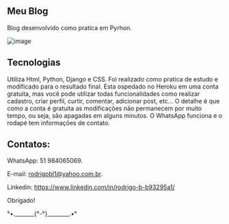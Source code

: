 ## Meu Blog

Blog desenvolvido como pratica em Pyrhon. 

![image](https://user-images.githubusercontent.com/87920248/150442304-30cc67af-5496-4387-b0be-d400c41b855b.png)


## Tecnologias

Utiliza Html, Python, Django e CSS. Foi realizado como pratica de estudo e modificado para o resultado final. Esta ospedado no Heroku em uma conta gratuita, mas você pode utilizar todas funcionalidades como realizar cadastro, criar perfil, curtir, comentar, adicionar post, etc...
O detalhe é que como a conta é gratuita as modificações não permanecem por muito tempo, ou seja, são apagadas em alguns minutos.
O WhatsApp funciona e o rodapé tem informações de contato.

## Contatos:

WhatsApp: 51 984065069.

E-mail: rodrigobl1@yahoo.com.br.

Linkedin: https://www.linkedin.com/in/rodrigo-b-b93295a1/

Obrigado!

°•._______{°-°}________.•°
